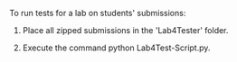 To run tests for a lab on students' submissions:

1. Place all zipped submissions in the 'Lab4Tester' folder.

2. Execute the command python Lab4Test-Script.py.
